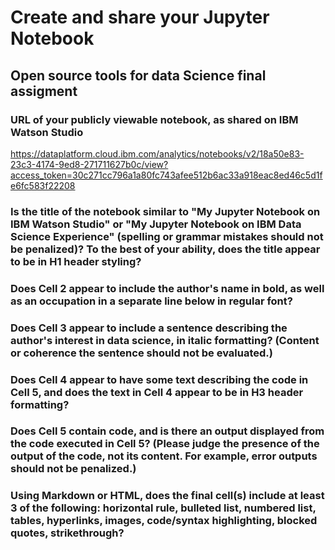 # Create and share your Jupyter Notebook

## Open source tools for data Science final assigment

### URL of your publicly viewable notebook, as shared on IBM Watson Studio


https://dataplatform.cloud.ibm.com/analytics/notebooks/v2/18a50e83-23c3-4174-9ed8-271711627b0c/view?access_token=30c271cc796a1a80fc743afee512b6ac33a918eac8ed46c5d1fe6fc583f22208

### Is the title of the notebook similar to "My Jupyter Notebook on IBM Watson Studio" or "My Jupyter Notebook on IBM Data Science Experience" (spelling or grammar mistakes should not be penalized)? To the best of your ability, does the title appear to be in H1 header styling?

### Does Cell 2 appear to include the author's name in bold, as well as an occupation in a separate line below in regular font?

### Does Cell 3 appear to include a sentence describing the author's interest in data science, in italic formatting? (Content or coherence the sentence should not be evaluated.)

### Does Cell 4 appear to have some text describing the code in Cell 5, and does the text in Cell 4 appear to be in H3 header formatting?

### Does Cell 5 contain code, and is there an output displayed from the code executed in Cell 5? (Please judge the presence of the output of the code, not its content. For example, error outputs should not be penalized.)

### Using Markdown or HTML, does the final cell(s) include at least 3 of the following: horizontal rule, bulleted list, numbered list, tables, hyperlinks, images, code/syntax highlighting, blocked quotes, strikethrough?
